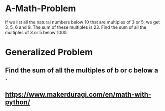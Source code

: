 # A-Math-Problem
If we list all the natural numbers below 10 that are multiples of 3 or 5, we get 3, 5, 6 and 9. The sum of these multiples is 23.  Find the sum of all the multiples of 3 or 5 below 1000.


# Generalized Problem
Find the sum of all the multiples of b or c below a .
--
https://www.makerduragi.com/en/math-with-python/
--
